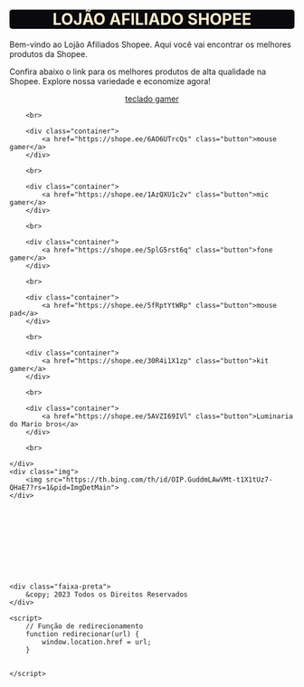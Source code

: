 <html lang="pt-br">
<head>
    <meta charset="UTF-8">
    <meta name="viewport" content="width=device-width, initial-scale=1.0">
    <link rel="stylesheet" href="style.css"> <!-- Corrija o caminho para o arquivo CSS -->
    <title>LOJÃO DO AFILIADO</title>
</head>
<style>
    /* Estilos para telas maiores */
.container {
    text-align: center;
}

/* Estilos para telas menores, como dispositivos móveis */
@media (max-width: 768px) {
    h1 {
        font-size: 24px; /* Reduz o tamanho da fonte em dispositivos móveis */
    }
}
    .container {
        text-align: left; /* ou outra formatação apropriada */
    }


    body{
        background-color: orangered;
        font-family: Verdana, Geneva, Tahoma, sans-serif; /* Define a fonte para todo o documento HTML */
        font-size: 16px; /* Define o tamanho padrão da fonte */
    }
    h1{
        align-items: center;
        text-align: center;
        background-color: rgb(9, 9, 14);
        border-radius: 5px;
        color: blanchedalmond;
    }
   p{
    color: aliceblue;
    text-align: center;
    border-radius: 10cm;
    font-family: Verdana, Geneva, Tahoma, sans-serif;
    font-size: 16px;
    }

a {
    margin: 0 auto;
    padding: 10px 20px;
    font-size: 13px;
    background-color: #2088ce;
    color: #ffffff;
    border: 12px;
    border-radius: 10px;
    cursor: pointer;
    transition: transform 0.3s ease; /* adiciona transição para suavizar a animação */
}

a:hover {
    transform: scale(1.1); /* aumenta a escala quando hoverado */
} /* margens automáticas centralizam horizontalmente */
    


.container {
    display: flex;
    justify-content: center; /* centraliza horizontalmente */
    align-items: center; /* centraliza verticalmente */
}

.img  {
    width: 100%; /* Certifique-se de que o contêiner ocupa a largura total */
}

 img {
    display: block; /* Garante que a imagem seja tratada como um bloco */
    margin: 0 auto;
    border-radius: 15%; /* Margens automáticas centralizam a imagem horizontalmente */
}

.faixa-preta {
    background-color: black;
    color: white;
    text-align: center;
    padding: 10px;
}

</style>
<body>
    <h1>LOJÃO AFILIADO SHOPEE</h1>
    <p>Bem-vindo ao Lojão Afiliados Shopee. Aqui você vai encontrar os melhores produtos da Shopee.</p>
    <p>Confira abaixo o link para os melhores produtos de alta qualidade na Shopee. Explore nossa variedade e economize agora!</p>
    <div>
        <div class="container">
            <a href="https://shope.ee/6KhWgmqz5t" class="button">teclado gamer</a>
        </div>

        <br>

        <div class="container">
            <a href="https://shope.ee/6AO6UTrcQs" class="button">mouse gamer</a>
        </div>

        <br>

        <div class="container">
            <a href="https://shope.ee/1AzQXU1c2v" class="button">mic gamer</a>
        </div>

        <br>

        <div class="container">
            <a href="https://shope.ee/5plG5rst6q" class="button">fone gamer</a>
        </div>

        <br>

        <div class="container">
            <a href="https://shope.ee/5fRptYtWRp" class="button">mouse pad</a>
        </div>

        <br>

        <div class="container">
            <a href="https://shope.ee/30R4i1X1zp" class="button">kit gamer</a>
        </div>

        <br>

        <div class="container">
            <a href="https://shope.ee/5AVZI69IVl" class="button">Luminaria do Mario bros</a>
        </div>

        <br>

    </div>
    <div class="img">
        <img src="https://th.bing.com/th/id/OIP.GuddmLAwVMt-t1X1tUz7-QHaE7?rs=1&pid=ImgDetMain">
    </div>
<br>
  <br>
      <br>
           <br>
                <br>
                    <br>
                         <br>
                         
    <div class="faixa-preta">
        &copy; 2023 Todos os Direitos Reservados
    </div>

    <script>
        // Função de redirecionamento
        function redirecionar(url) {
            window.location.href = url;
        }

        
    </script>
    
       
      
</body>
</html>
